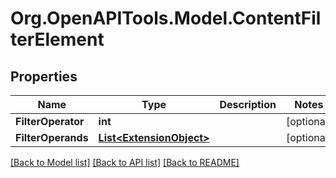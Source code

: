 # Org.OpenAPITools.Model.ContentFilterElement

## Properties

Name | Type | Description | Notes
------------ | ------------- | ------------- | -------------
**FilterOperator** | **int** |  | [optional] 
**FilterOperands** | [**List&lt;ExtensionObject&gt;**](ExtensionObject.md) |  | [optional] 

[[Back to Model list]](../README.md#documentation-for-models) [[Back to API list]](../README.md#documentation-for-api-endpoints) [[Back to README]](../README.md)

